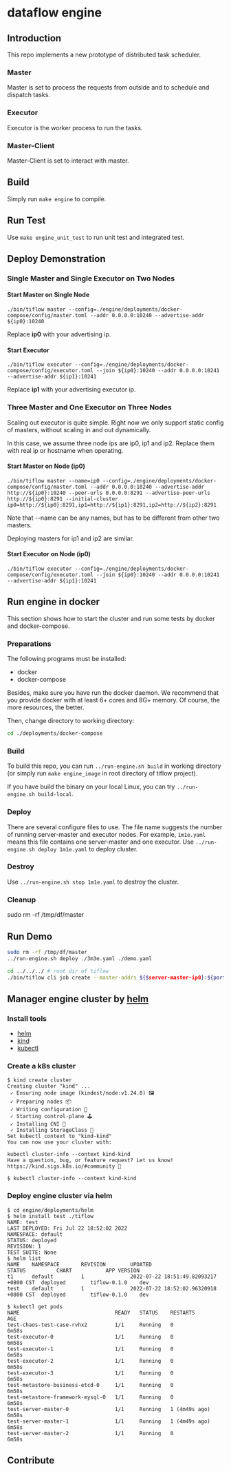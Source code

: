 # dataflow engine

## Introduction

This repo implements a new prototype of distributed task scheduler.

### Master

Master is set to process the requests from outside and to schedule and dispatch tasks.

### Executor

Executor is the worker process to run the tasks.

### Master-Client

Master-Client is set to interact with master.

## Build

Simply run `make engine` to compile.

## Run Test

Use `make engine_unit_test` to run unit test and integrated test.

## Deploy Demonstration

### Single Master and Single Executor on Two Nodes

#### Start Master on Single Node

```[shell]
./bin/tiflow master --config=./engine/deployments/docker-compose/config/master.toml --addr 0.0.0.0:10240 --advertise-addr ${ip0}:10240 
```

Replace **ip0** with your advertising ip.

#### Start Executor

```[shell]
./bin/tiflow executor --config=./engine/deployments/docker-compose/config/executor.toml --join ${ip0}:10240 --addr 0.0.0.0:10241 --advertise-addr ${ip1}:10241
```

Replace **ip1** with your advertising executor ip.

### Three Master and One Executor on Three Nodes

Scaling out executor is quite simple. Right now we only support static config of masters, without scaling in and out dynamically.

In this case, we assume three node ips are ip0, ip1 and ip2. Replace them with real ip or hostname when operating.

#### Start Master on Node (ip0)

```[shell]
./bin/tiflow master --name=ip0 --config=./engine/deployments/docker-compose/config/master.toml --addr 0.0.0.0:10240 --advertise-addr http://${ip0}:10240 --peer-urls 0.0.0.0:8291 --advertise-peer-urls http://${ip0}:8291 --initial-cluster ip0=http://${ip0}:8291,ip1=http://${ip1}:8291,ip2=http://${ip2}:8291
```

Note that --name can be any names, but has to be different from other two masters.

Deploying masters for ip1 and ip2 are similar.

#### Start Executor on Node (ip0)

```[shell]
./bin/tiflow executor --config=./engine/deployments/docker-compose/config/executor.toml --join ${ip0}:10240 --addr 0.0.0.0:10241 --advertise-addr ${ip1}:10241
```

## Run engine in docker

This section shows how to start the cluster and run some tests by docker and docker-compose.

### Preparations

The following programs must be installed:

* docker
* docker-compose

Besides, make sure you have run the docker daemon. We recommend that you provide docker with at least 6+ cores and 8G+ memory. Of course, the more resources, the better.

Then, change directory to working directory:

```bash
cd ./deployments/docker-compose
```

### Build

To build this repo, you can run `../run-engine.sh build` in working directory (or simply run `make engine_image` in root directory of tiflow project).

If you have build the binary on your local Linux, you can try `../run-engine.sh build-local`.

### Deploy

There are several configure files to use. The file name suggests the number of running server-master and executor nodes. For example, `1m1e.yaml` means this file contains one server-master and one executor. Use `../run-engine.sh deploy 1m1e.yaml` to deploy cluster.

### Destroy

Use `../run-engine.sh stop 1m1e.yaml` to destroy the cluster.

### Cleanup

sudo rm -rf /tmp/df/master

## Run Demo

```bash
sudo rm -rf /tmp/df/master
../run-engine.sh deploy ./3m3e.yaml ./demo.yaml

cd ../../../ # root dir of tiflow
./bin/tiflow cli job create --master-addrs ${$server-master-ip0}:${port0} --job-type CVSDemo --job-config ./engine/deployments/docker-compose/config/demo.json
```

## Manager engine cluster by [helm](https://github.com/helm/helm)
### Install tools
* [helm](https://helm.sh/docs/intro/install/)
* [kind](https://kind.sigs.k8s.io/)
* [kubectl](https://kubernetes.io/docs/tasks/tools/)

### Create a k8s cluster
```
$ kind create cluster
Creating cluster "kind" ...
 ✓ Ensuring node image (kindest/node:v1.24.0) 🖼 
 ✓ Preparing nodes 📦  
 ✓ Writing configuration 📜 
 ✓ Starting control-plane 🕹️ 
 ✓ Installing CNI 🔌 
 ✓ Installing StorageClass 💾 
Set kubectl context to "kind-kind"
You can now use your cluster with:

kubectl cluster-info --context kind-kind
Have a question, bug, or feature request? Let us know! https://kind.sigs.k8s.io/#community 🙂

$ kubectl cluster-info --context kind-kind
```

### Deploy engine cluster via helm
```
$ cd engine/deployments/helm
$ helm install test ./tiflow
NAME: test
LAST DEPLOYED: Fri Jul 22 18:52:02 2022
NAMESPACE: default
STATUS: deployed
REVISION: 1
TEST SUITE: None
$ helm list
NAME    NAMESPACE       REVISION        UPDATED                                 STATUS          CHART           APP VERSION
t1      default         1               2022-07-22 18:51:49.82093217 +0800 CST  deployed        tiflow-0.1.0    dev        
test    default         1               2022-07-22 18:52:02.96320918 +0800 CST  deployed        tiflow-0.1.0    dev   

$ kubectl get pods 
NAME                               READY   STATUS    RESTARTS        AGE
test-chaos-test-case-rvhx2         1/1     Running   0               6m58s
test-executor-0                    1/1     Running   0               6m58s
test-executor-1                    1/1     Running   0               6m58s
test-executor-2                    1/1     Running   0               6m58s
test-executor-3                    1/1     Running   0               6m58s
test-metastore-business-etcd-0     1/1     Running   0               6m58s
test-metastore-framework-mysql-0   1/1     Running   0               6m58s
test-server-master-0               1/1     Running   1 (4m49s ago)   6m58s
test-server-master-1               1/1     Running   1 (4m49s ago)   6m58s
test-server-master-2               1/1     Running   0               6m58s
```

## Contribute
